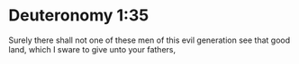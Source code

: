 # Deuteronomy 1:35

Surely there shall not one of these men of this evil generation see that good land, which I sware to give unto your fathers,
